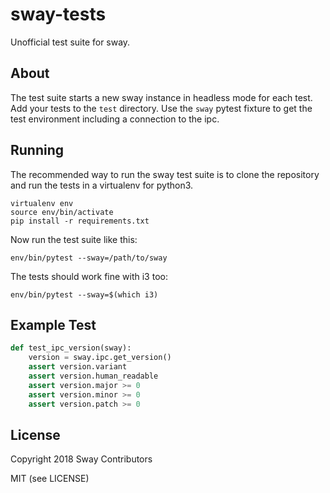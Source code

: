 # sway-tests

Unofficial test suite for sway.

## About

The test suite starts a new sway instance in headless mode for each test. Add your tests to the `test` directory. Use the `sway` pytest fixture to get the test environment including a connection to the ipc.

## Running

The recommended way to run the sway test suite is to clone the repository and run the tests in a virtualenv for python3.

```
virtualenv env
source env/bin/activate
pip install -r requirements.txt
```

Now run the test suite like this:

```
env/bin/pytest --sway=/path/to/sway
```

The tests should work fine with i3 too:

```
env/bin/pytest --sway=$(which i3)
```

## Example Test

```python
def test_ipc_version(sway):
    version = sway.ipc.get_version()
    assert version.variant
    assert version.human_readable
    assert version.major >= 0
    assert version.minor >= 0
    assert version.patch >= 0
```

## License

Copyright 2018 Sway Contributors

MIT (see LICENSE)
